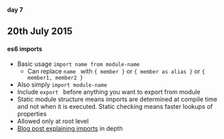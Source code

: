 #### day 7
## 20th July 2015


#### es6 imports
* Basic usage ```import name from module-name```
  * Can replace ```name ``` with ```{ member }``` or ```{ member as alias }``` or ```{ member1, member2 }```
* Also simply ```import module-name```
* Include ```export ``` before anything you want to export from module
* Static module structure means imports are determined at compile time and not when it is executed. Static checking means faster lookups of properties
* Allowed only at root level
* [Blog post explaining imports](http://www.2ality.com/2014/09/es6-modules-final.html) in depth


